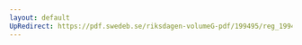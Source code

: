 ```yaml
---
layout: default
UpRedirect: https://pdf.swedeb.se/riksdagen-volumeG-pdf/199495/reg_199495/reg_199495_0433.pdf
---
```


